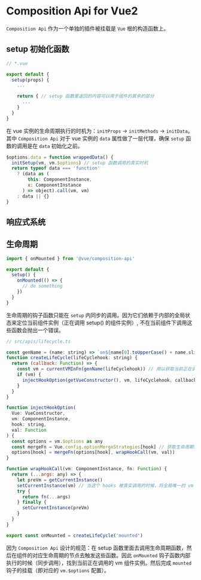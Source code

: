 # Composition Api for Vue2

`Composition Api` 作为一个单独的插件被挂载是 `Vue` 根的构造函数上。

## setup 初始化函数

```javascript
// *.vue

export default {
  setup(props) {
    ...

    return { // setup 函数里返回的内容可以用于组件的其余的部分
      ...
    }
  }
}
```

在 vue 实例的生命周期执行的时机为：`initProps` -> `initMethods` -> `initData`。其中 `Composition Api` 对于 vue 实例的 `data` 属性做了一层代理，确保 `setup` 函数的调用是在 `data` 初始化之前。

```javascript
$options.data = function wrappedData() {
  initSetup(vm, vm.$options) // setup 函数调用的真实时机
  return typeof data === 'function'
    ? (data as (
        this: ComponentInstance,
        x: ComponentInstance
      ) => object).call(vm, vm)
    : data || {}
}
```

## 响应式系统

## 生命周期

```javascript
import { onMounted } from '@vue/composition-api'

export default {
  setup() {
    onMounted(() => {
      // do something
    })
  }
}
```

生命周期的钩子函数只能在 `setup` 内同步的调用。因为它们依赖于内部的全局状态来定位当前组件实例（正在调用 setup() 的组件实例）, 不在当前组件下调用这些函数会抛出一个错误。

```javascript
// src/apis/lifecycle.ts

const genName = (name: string) => `on${name[0].toUpperCase() + name.slice(1)}`
function createLifeCycle(lifeCyclehook: string) {
  return (callback: Function) => {
    const vm = currentVMInFn(genName(lifeCyclehook)) // 用以获取当前正在调用 setup 函数的 vm 实例（全局唯一）
    if (vm) {
      injectHookOption(getVueConstructor(), vm, lifeCyclehook, callback)
    }
  }
}

function injectHookOption(
  Vue: VueConstructor,
  vm: ComponentInstance,
  hook: string,
  val: Function
) {
  const options = vm.$options as any
  const mergeFn = Vue.config.optionMergeStrategies[hook] // 获取生命周期钩子函数的合并策略函数
  options[hook] = mergeFn(options[hook], wrapHookCall(vm, val))
}

function wrapHookCall(vm: ComponentInstance, fn: Function) {
  return (...args: any) => {
    let preVm = getCurrentInstance()
    setCurrentInstance(vm) // 当这个 hooks 被真实调用的时候，将全局唯一的 vm 置为这个实例
    try {
      return fn(...args)
    } finally {
      setCurrentInstance(preVm)
    }
  }
}

export const onMounted = createLifeCycle('mounted')
```

因为 `Composition Api` 设计的规范：在 setup 函数里面去调用生命周期函数，然后在组件的对应生命周期的节点去触发这些函数。因此 `onMounted` 钩子函数内部执行的时候（同步调用），找到当前正在调用的 vm 组件实例。然后完成 `mounted` 钩子的挂载（即对应的 `vm.$options` 配置）。
